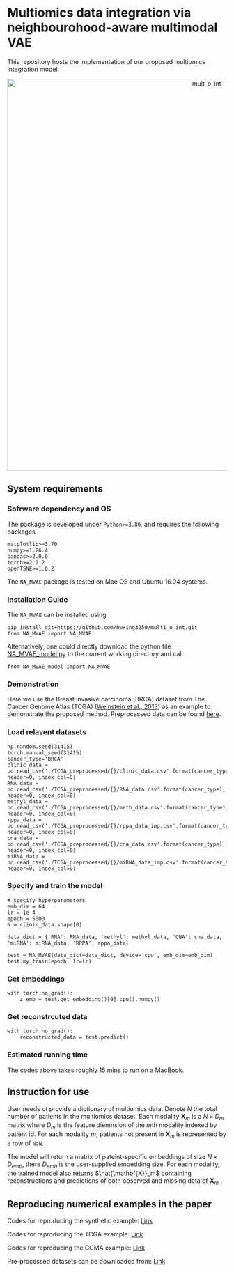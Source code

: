 # Multiomics data integration via neighbourohood-aware multimodal VAE
This repository hosts the implementation of our proposed multiomics integration model.

<p align="center"><img src="https://github.com/hwxing3259/multi_o_int/blob/main/examples/multiomics_integration_schematic.png" alt="mult_o_int" width="900px" /></p>

## System requirements
### Sofrware dependency and OS
The package is developed under `Python>=3.80`, and requires the following packages
```
matplotlib>=3.70
numpy>=1.26.4
pandas>=2.0.0
torch>=2.2.2
openTSNE>=1.0.2
```

The `NA_MVAE` package is tested on Mac OS and Ubuntu 16.04 systems.

### Installation Guide
The `NA_MVAE` can be installed using
```
pip install git+https://github.com/hwxing3259/multi_o_int.git
from NA_MVAE import NA_MVAE
```

Alternatively, one could directly download the python file [NA_MVAE_model.py](https://github.com/hwxing3259/multi_o_int/blob/main/NA_MVAE/NA_MVAE_model.py) to the current working directory and call
```
from NA_MVAE_model import NA_MVAE
```

### Demonstration
Here we use the Breast invasive carcinoma (BRCA) dataset from The Cancer Genome Atlas (TCGA) ([Weinstein et al., 2013](https://www.nature.com/articles/ng.2764.pdf)) as an example to demonstrate the proposed method. Preprocessed data can be found [here](https://figshare.com/articles/dataset/Multi_O_Int/30032023).
### Load relavent datasets
```
np.random.seed(31415)
torch.manual_seed(31415)
cancer_type='BRCA'
clinic_data = pd.read_csv('./TCGA_preprocessed/{}/clinic_data.csv'.format(cancer_type), header=0, index_col=0)
RNA_data = pd.read_csv('./TCGA_preprocessed/{}/RNA_data.csv'.format(cancer_type), header=0, index_col=0)
methyl_data = pd.read_csv('./TCGA_preprocessed/{}/meth_data.csv'.format(cancer_type), header=0, index_col=0)
rppa_data = pd.read_csv('./TCGA_preprocessed/{}/rppa_data_imp.csv'.format(cancer_type), header=0, index_col=0)
cna_data = pd.read_csv('./TCGA_preprocessed/{}/cna_data.csv'.format(cancer_type), header=0, index_col=0)
miRNA_data = pd.read_csv('./TCGA_preprocessed/{}/miRNA_data_imp.csv'.format(cancer_type), header=0, index_col=0)
```

### Specify and train the model
```
# specify hyperparameters
emb_dim = 64
lr = 1e-4
epoch = 5000
N = clinic_data.shape[0]

data_dict = {'RNA': RNA_data, 'methyl': methyl_data, 'CNA': cna_data, 'miRNA': miRNA_data, 'RPPA': rppa_data}

test = NA_MVAE(data_dict=data_dict, device='cpu', emb_dim=emb_dim)
test.my_train(epoch, lr=lr)
```

### Get embeddings
```
with torch.no_grad():
    z_emb = test.get_embedding()[0].cpu().numpy()
```

### Get reconstrcuted data
```
with torch.no_grad():
    reconstructed_data = test.predict()  
```

### Estimated running time
The codes above takes roughly 15 mins to run on a MacBook.

## Instruction for use
User needs ot provide a dictionary of multiomics data. Denote $N$ the total number of patients in the multiomics dataset. Each modality $\mathbf{X}_m$ is a $N\times D_m$ matrix where $D_m$ is the feature diemnsion of the $m$th modality indexed by patient id. For each modality $m$, patients not present in $\mathbf{X}_m$ is represented by a row of $\texttt{NaN}$. 

The model will return a matrix of pateint-specific embeddings of size $N \times D_{emb}$, there $D_{emb}$ is the user-supplied embedding size. For each modality, the trained model also returns $\hat{\mathbf{X}}_m$ containing reconstructions and predictions of both observed and missing data of $\mathbf{X}_m$ . 

## Reproducing numerical examples in the paper
Codes for reproducing the synthetic example: [Link](https://github.com/hwxing3259/multi_o_int/blob/main/examples/synthetic_example.ipynb)

Codes for reproducing the TCGA example: [Link](https://github.com/hwxing3259/multi_o_int/blob/main/examples/TCGA_example.ipynb)

Codes for reproducing the CCMA example: [Link](https://github.com/hwxing3259/multi_o_int/blob/main/examples/CCMA_example.ipynb)

Pre-processed datasets can be downloaded from: [Link](https://figshare.com/articles/dataset/Multi_O_Int/30032023)

